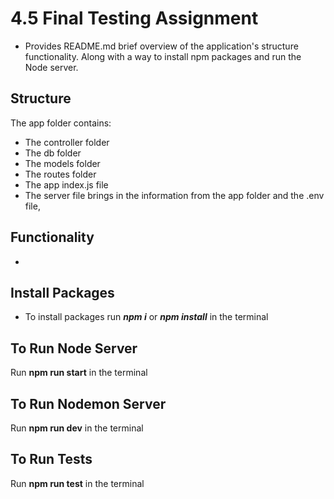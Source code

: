 
# 4.5 Final Testing Assignment

- Provides README.md brief overview of the application's
 structure
 functionality.
 Along with a way to install npm packages and run the Node server.

## Structure

The app folder contains:

- The controller folder
- The db folder
- The models folder
- The routes folder
- The app index.js file
- The server file brings in the information from the app folder and the .env file,

## Functionality

-

## Install Packages

- To install packages run ***npm i*** or ***npm install*** in the terminal

## To Run Node Server

Run **npm run start**  in the terminal

## To Run Nodemon Server

Run **npm run dev** in the terminal

## To Run Tests

Run **npm run test** in the terminal

